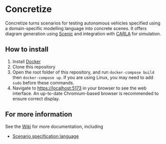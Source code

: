 # Concretize

Concretize turns scenarios for testing autonomous vehicles specified using a domain-specific modelling language into concrete scenes. It offers diagram generation using [Scenic](https://github.com/BerkeleyLearnVerify/Scenic) and integration with [CARLA](https://carla.org/) for simulation.

## How to install

1. Install [Docker](https://docs.docker.com/get-docker/)
2. Clone this repository
3. Open the root folder of this repository, and run `docker-compose build` then `docker-compose up`. If you are using Linux, you may need to add `sudo` before these commands.
4. Navigate to [https://localhost:5173](https://localhost:5173) in your browser to see the web interface. An up-to-date Chromium-based browser is recommended to ensure correct display.

## For more information
See the [Wiki](https://github.com/ArenBabikian/concretize/wiki) for more documentation, including
- [Scenario specification language](https://github.com/ArenBabikian/concretize/wiki/Scenario-Specification-Language)
